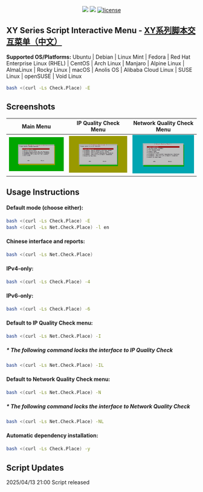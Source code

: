 <p align="center">
<img src="https://hits.xykt.de/menu.svg?action=view&count_bg=%2379C83D&title_bg=%23555555&title=Runs&edge_flat=false"/> 
<img src="https://hits.xykt.de/menu_github.svg?action=hit&count_bg=%233DC8C0&title_bg=%23555555&title=Visits&edge_flat=false"/> 
<a href="/LICENSE"><img src="https://img.shields.io/badge/License-AGPL%20v3-blue.svg" alt="license" /></a>  
</p>

## XY Series Script Interactive Menu - [XY系列脚本交互菜单（中文）](https://github.com/xykt/ScriptMenu/blob/main/README_CN.md)

**Supported OS/Platforms:** Ubuntu | Debian | Linux Mint | Fedora | Red Hat Enterprise Linux (RHEL) | CentOS | Arch Linux | Manjaro | Alpine Linux | AlmaLinux | Rocky Linux | macOS | Anolis OS | Alibaba Cloud Linux | SUSE Linux | openSUSE | Void Linux

````bash
bash <(curl -Ls Check.Place) -E
````

## Screenshots

|Main Menu|IP Quality Check Menu|Network Quality Check Menu|
| ---------------- | ---------------- | ---------------- |
|![Main](https://github.com/xykt/ScriptMenu/raw/main/res/Main_EN.png)|![IP](https://github.com/xykt/ScriptMenu/raw/main/res/IP_EN.png)|![Net](https://github.com/xykt/ScriptMenu/raw/main/res/Net_EN.png)|



## Usage Instructions

#### Default mode (choose either):
````bash
bash <(curl -Ls Check.Place) -E
bash <(curl -Ls Net.Check.Place) -l en
````

#### Chinese interface and reports:
````bash
bash <(curl -Ls Net.Check.Place)
````

#### IPv4-only:
````bash
bash <(curl -Ls Check.Place) -4
````

#### IPv6-only:
````bash
bash <(curl -Ls Check.Place) -6
````

#### Default to IP Quality Check menu:
````bash
bash <(curl -Ls Net.Check.Place) -I
````
#####  * The following command locks the interface to IP Quality Check
````bash
bash <(curl -Ls Net.Check.Place) -IL
````

#### Default to Network Quality Check menu:
````bash
bash <(curl -Ls Net.Check.Place) -N
````
#####  * The following command locks the interface to Network Quality Check
````bash
bash <(curl -Ls Net.Check.Place) -NL
````

#### Automatic dependency installation:
````bash
bash <(curl -Ls Check.Place) -y
````

## Script Updates

2025/04/13 21:00 Script released
